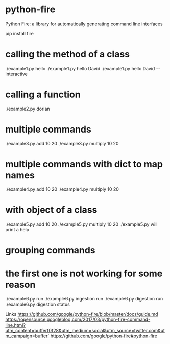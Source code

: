 # python-fire
Python Fire: a library for automatically generating command line interfaces

pip install fire

# calling the method of a class
./example1.py  hello
./example1.py  hello David
./example1.py  hello David --interactive

# calling a function
./example2.py dorian

# multiple commands
./example3.py add 10 20
./example3.py multiply 10 20

# multiple commands with dict to map names
./example4.py add 10 20
./example4.py multiply 10 20

# with object of a class
./example5.py add 10 20
./example5.py multiply 10 20
./example5.py will print a help

# grouping commands
# the first one is not working for some reason
./example6.py run
./example6.py ingestion run
./example6.py digestion run
./example6.py digestion status

Links
https://github.com/google/python-fire/blob/master/docs/guide.md
https://opensource.googleblog.com/2017/03/python-fire-command-line.html?utm_content=bufferf0f28&utm_medium=social&utm_source=twitter.com&utm_campaign=buffer`
https://github.com/google/python-fire#python-fire

